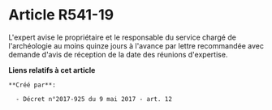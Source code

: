 # Article R541-19

L'expert avise le propriétaire et le responsable du service chargé de l'archéologie au moins quinze jours à l'avance par
lettre recommandée avec demande d'avis de réception de la date des réunions d'expertise.

**Liens relatifs à cet article**

	**Créé par**:

	  - Décret n°2017-925 du 9 mai 2017 - art. 12
